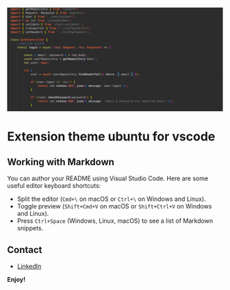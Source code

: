 ![Getting Started](/icons/img.png)

# Extension theme ubuntu for vscode

## Working with Markdown

You can author your README using Visual Studio Code. Here are some useful editor keyboard shortcuts:

* Split the editor (`Cmd+\` on macOS or `Ctrl+\` on Windows and Linux).
* Toggle preview (`Shift+Cmd+V` on macOS or `Shift+Ctrl+V` on Windows and Linux).
* Press `Ctrl+Space` (Windows, Linux, macOS) to see a list of Markdown snippets.


## Contact

* [LinkedIn](https://www.linkedin.com/in/grjuanm/)


**Enjoy!**

